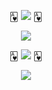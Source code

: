 
<p align="center">
🂱 <img src="https://64.media.tumblr.com/9238b3f8b978bac5fc16429235c49af0/b18aff3ce9323114-6a/s400x600/f7f7ba3ce1b11d747b6798a771afcd920565412b.gifv"> 🂱
</p>
<p align="center">
<img src="https://magma.com/shared/uoDMaQK0FnE3HJUeYBAVvT">
</p>
<p align="center">
🂱 <img src="https://64.media.tumblr.com/9238b3f8b978bac5fc16429235c49af0/b18aff3ce9323114-6a/s400x600/f7f7ba3ce1b11d747b6798a771afcd920565412b.gifv"> 🂱
</p>

<p align="center">
 <img src="https://media.discordapp.net/attachments/1411464462103220294/1433645801162281010/13155252_06d5c.gif?ex=69057232&is=690420b2&hm=100c702b88fb2d5643be203f5e5d659ac7126c717baa56c2b18de2fde565cd2a&=&width=667&height=351"> 
</p>



